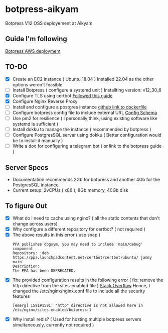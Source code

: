 # botpress-aikyam
Botpress V12 OSS deployement at Aikyam

## Guide I'm following
[Botpress AWS deployment](https://v12.botpress.com/going-to-production/deploy/aws)

## TO-DO
- [x] Create an EC2 instance ( Ubuntu 18.04 ) Installed 22.04 as the other options weren't feasible
- [ ] Install Botpress ( configure a systemd unit ) Installting version: v12_30_6
- [x] Configure TLS using certbot [Followed this guide](https://certbot.eff.org/instructions?ws=nginx&os=ubuntufocal)
- [x] Configure Nginx Reverse Proxy
- [ ] Install and configure a postgres instance [github link to dockerfile](https://github.com/botpress/v12/blob/b9589a82f208efd4a14377abde86e974566035a0/examples/docker-compose/docker-compose-community-nginx-https.yaml)
- [ ] Configure botpress config file to include external URL [Config Schema](https://github.com/botpress/v12/blob/master/packages/bp/src/core/config/botpress.config.ts)
- [ ] Use pm2 for resilience ( I personally think, using existing software like systemd is sufficient )
- [ ] Install dokku to manage the instance ( recommended by botpress )
- [ ] Configure PostgresSQL server using dokku ( Better configuration would be to install it manually )
- [ ] Write a doc for configuring a telegram bot ( or link to the botpress guide )

## Server Specs
- Documentation recommends 2Gb for botpress and another 4Gb for the PostgresSQL instance.
- Current setup: 2vCPUs ( x86 ), 8Gb memory, 40Gb disk

## To figure Out
- [x] What do i need to cache using nginx? ( all the static contents that don't change across users)
- [x] Why configure a different repository for certbot? ( not required )
- [x] The above results in this error ( use snap )
    ```
    PPA publishes dbgsym, you may need to include 'main/debug' component
    Repository: 'deb https://ppa.launchpadcontent.net/certbot/certbot/ubuntu/ jammy main'
    Description:
    The PPA has been DEPRECATED.
    ```
- [x] The provided configuration results in the following error ( fix: remove the http directive from the sites-enabled file )
    [Stack Overflow](https://stackoverflow.com/questions/43643829/nginx-emerg-http-directive-is-not-allowed-here-in-etc-nginx-sites-enabled)
    Hence, I changed the /etc/nginx/nginx.conf file to include all the security features
    ```
    [emerg] 1591#1591: "http" directive is not allowed here in /etc/nginx/sites-enabled/botpress:1
    ```
- [x] Why install redis? ( Used for hosting multiple botpress servers simultaneously, currently not required )
